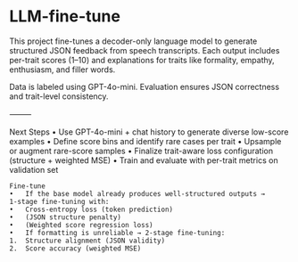 # LLM-fine-tune
This project fine-tunes a decoder-only language model to generate structured JSON feedback from speech transcripts. Each output includes per-trait scores (1–10) and explanations for traits like formality, empathy, enthusiasm, and filler words.

Data is labeled using GPT-4o-mini. Evaluation ensures JSON correctness and trait-level consistency.

⸻

Next Steps
	•	Use GPT-4o-mini + chat history to generate diverse low-score examples
	•	Define score bins and identify rare cases per trait
	•	Upsample or augment rare-score samples
	•	Finalize trait-aware loss configuration (structure + weighted MSE)
	•	Train and evaluate with per-trait metrics on validation set

    Fine-tune
    •	If the base model already produces well-structured outputs → 
    1-stage fine-tuning with:
	•	Cross-entropy loss (token prediction)
	•	(JSON structure penalty)
	•	(Weighted score regression loss)
	•	If formatting is unreliable → 2-stage fine-tuning:
	1.	Structure alignment (JSON validity)
	2.	Score accuracy (weighted MSE)